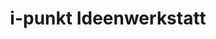 ---
title: "i-punkt Ideenwerkstatt"
url: /oberursel-taunus/i-punkt-ideenwerkstatt/
shop: Andenken
---